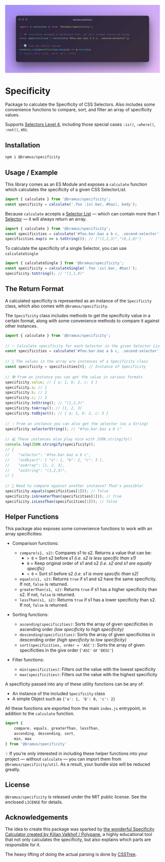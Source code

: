 ![Calculate CSS Specificity](./screenshots/calculate-specificity.png)

# Specificity

Package to calculate the Specificity of CSS Selectors. Also includes some convenience functions to compare, sort, and filter an array of specificity values.

Supports [Selectors Level 4](https://www.w3.org/TR/selectors-4/), including those special cases `:is()`, `:where()`, `:not()`, etc. 

## Installation

```bash
npm i @bramus/specificity
```

## Usage / Example

This library comes as an ES Module and exposes a `calculate` function which calculates the specificity of a given CSS SelectorList.

```js
import { calculate } from '@bramus/specificity';
const specificity = calculate('.foo :is(.bar, #baz), body');
```

Because `calculate` accepts a [Selector List](https://www.w3.org/TR/selectors-4/#grouping) — which can contain more than 1 [Selector](https://www.w3.org/TR/selectors-4/#selector) — it will always return an array.

```js
import { calculate } from '@bramus/specificity';
const specificities = calculate('#foo.bar.baz a b c, .second-selector');
specificities.map(s => s.toString()); // ["(1,2,3)","(0,1,0)"]
```

To calculate the specificity of a single Selector, you can use `calculateSingle`

```js
import { calculateSingle } from '@bramus/specificity';
const specificity = calculateSingle('.foo :is(.bar, #baz)');
specificity.toString(); // "(1,1,0)"
```

## The Return Format

A calculated specificity is represented as an instance of the `Specificity` class, which also comes with `@bramus/specificity`.

The `Specificity` class includes methods to get the specificity value in a certain format, along with some convenience methods to compare it against other instances.

```js
import { calculate } from '@bramus/specificity';

// ✨ Calculate specificity for each Selector in the given Selector List
const specificities = calculate('#foo.bar.baz a b c, .second-selector');

// 🚚 The values in the array are instances of a Specificity class
const specificity = specificities[0]; // Instance of Specificity

// 🛠 From an instance you can get the value in various formats
specificity.value; // { a: 1, b: 2, c: 3 }
specificity.a; // 1
specificity.b; // 2
specificity.c; // 3
specificity.toString(); // "(1,2,3)"
specificity.toArray(); // [1, 2, 3]
specificity.toObject(); // { a: 1, b: 2, c: 3 }

// 💡 From an instance you can also get the selector (as a String)
specificity.selectorString(); // "#foo.bar.baz a b c"

// 💻 These instances also play nice with JSON.stringify()
console.log(JSON.stringify(specificity));
// {
//    "selector": '#foo.bar.baz a b c',
//    "asObject": { "a": 1, "b": 2, "c": 3 },
//    "asArray": [1, 2, 3],
//    "asString": "(1,2,3)",
// }

// 🔀 Need to compare against another instance? That's possible!
specificity.equals(specificities[1])); // false
specificity.isGreaterThan(specificities[1])); // true
specificity.isLessThan(specificities[1])); // false
```
## Helper Functions

This package also exposes some convenience functions to work with an array specificities:

- Comparison functions:
    - `compare(s1, s2)`: Compares s1 to s2. Returns a value that can be:
        - `> 0` = Sort s2 before s1 _(i.e. s2 is less specific than s1)_
        - `0` = Keep original order of s1 and s2 _(i.e. s2 and s1 are equally specific)_
        - `< 0` = Sort s1 before s2 _(i.e. s1 is more specific than s2)_
    - `equals(s1, s2)`: Returns `true` if s1 and s2 have the same specificity. If not, `false` is returned.
    - `greaterThan(s1, s2)`: Returns `true` if s1 has a higher specificity than s2. If not, `false` is returned.
    - `lessThan(s1, s2)`: Returns `true` if s1 has a lower specificity than s2. If not, `false` is returned.

- Sorting functions:
    - `ascending(specificities)`: Sorts the array of given specificities in ascending order _(low specificity to high specificity)_
    - `descending(specificities)`: Sorts the array of given specificities in descending order _(high specificity to low specificity)_
    - `sort(specificities, order = 'ASC')`: Sorts the array of given specificities in the give order (`'ASC'` or `'DESC'`)

- Filter functions:
    - `min(specificities)`: Filters out the value with the lowest specificity
    - `max(specificities)`: Filters out the value with the highest specificity

A specificity passed into any of these utility functions can be any of:

- An instance of the included `Specificity` class
- A simple Object such as `{'a': 1, 'b': 0, 'c': 2}`

All these functions are exported from the main `index.js` entrypoint, in addition to the `calculate` function.

```js
import {
    compare, equals, greaterThan, lessThan,
    ascending, descending, sort,
    min, max
} from '@bramus/specificity'
```

💡 If you're only interested in including these helper functions into your project — without `calculate` — you can import them from `@bramus/specificity/util`. As a result, your bundle size will be reduced greatly.

## License

`@bramus/specificity` is released under the MIT public license. See the enclosed `LICENSE` for details.

## Acknowledgements

The idea to create this package was sparked by [the wonderful Specificity Calculator created by Kilian Valkhof / Polypane](https://polypane.app/css-specificity-calculator/), a highly educational tool that not only calculates the specificity, but also explains which parts are responsible for it.

The heavy lifting of doing the actual parsing is done by [CSSTree](https://github.com/csstree/csstree).
